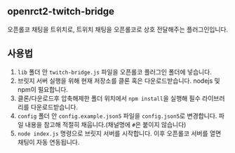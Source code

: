 ## openrct2-twitch-bridge

오픈롤코 채팅을 트위치로, 트위치 채팅을 오픈롤코로 상호 전달해주는 플러그인입니다.

## 사용법
1. `lib` 폴더 안 `twitch-bridge.js` 파일을 오픈롤코 플러그인 폴더에 넣습니다.
1. 브릿지 서버 실행을 위해 현재 저장소를 클론 혹은 다운로드받습니다. nodejs 및 npm이 필요합니다.
1. 클론/다운로드후 압축해제한 폴더 위치에서 `npm install`을 실행해 필수 라이브러리를 다운로드받습니다.
1. `config` 폴더 안 `config.example.json5` 파일을 `config.json5`로 변경합니다. 파일 내용을 참고해 적절히 채웁니다.(채널명에 `#`은 붙이지 않습니다)
1. `node index.js` 명령으로 브릿지 서버를 시작합니다. 이후 오픈롤코 서버를 열면 채팅이 자동 연동됩니다.
